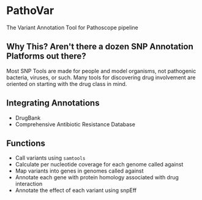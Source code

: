 # PathoVar
The Variant Annotation Tool for Pathoscope pipeline

## Why This? Aren't there a dozen SNP Annotation Platforms out there?
Most SNP Tools are made for people and model organisms, not pathogenic bacteria, viruses, or such. Many tools for discovering drug involvement are oriented on starting with the drug class in mind. 

## Integrating Annotations
 - DrugBank
 - Comprehensive Antibiotic Resistance Database

## Functions
 - Call variants using `samtools`
 - Calculate per nucleotide coverage for each genome called against
 - Map variants into genes in genomes called against
 - Annotate each gene with protein homology associated with drug interaction
 - Annotate the effect of each variant using snpEff

